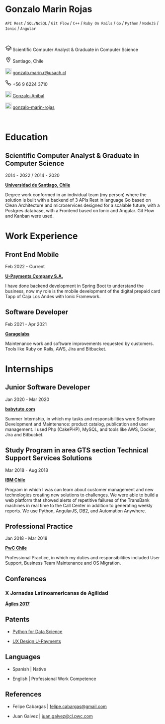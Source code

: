
# Gonzalo Marin Rojas

`API Rest` / `SQL/NoSQL` / `Git Flow` / `C++` / `Ruby On Rails` / `Go` / `Python` / `NodeJS` / `Ionic` / `Angular`

<br>

<img src="school-outline.svg" width="20" height="20" /> Scientific Computer Analyst & Graduate in Computer Science

<img src="location-outline.svg" width="20" height="20" /> Santiago, Chile
 
<img src="https://www.svgrepo.com/show/32285/email.svg" width="20" height="20" /> gonzalo.marin.r@usach.cl

<img src="call-outline.svg" width="20" height="20" /> +56 9 6224 3710

<img src="https://www.svgrepo.com/show/341847/github.svg" width="20" height="20" /> [Gonzalo-Anibal](https://github.com/Gonzalo-Anibal)


<img src="https://www.svgrepo.com/show/157006/linkedin.svg" width="20" height="20" /> [gonzalo-marin-rojas](https://linkedin.com/in/gonzalo-marin-rojas)

<br>

# Education

## Scientific Computer Analyst & Graduate in Computer Science

2014 - 2022 / 2014 - 2020

[**Universidad de Santiago, Chile**](https://usach.cl/)

Degree work conformed in an individual team (my person) where the solution is built with a backend of 3 APIs Rest in language Go based on Clean Architecture and microservices designed for a scalable future, with a Postgres database, with a Frontend based on Ionic and Angular. Git Flow and Kanban were used.

# Work Experience

## Front End Mobile

Feb 2022 - Current

[**U-Payments Company S.A.**](http://u-payments.com/)

I have done backend development in Spring Boot to understand the business, now my role is the mobile development of the digital prepaid card Tapp of Caja Los Andes with Ionic Framework.

## Software Developer

Feb 2021 - Apr 2021

[**Garagelabs**](https://www.garagelabs.cl/)

Maintenance work and software improvements requested by customers. Tools like Ruby on Rails, AWS, Jira and Bitbucket.

# Internships

## Junior Software Developer

Jan 2020 - Mar 2020

[**babytuto.com**](https://www.babytuto.com/)

Summer Internship, in which my tasks and responsibilities were Software Development and Maintenance: product catalog, publication and user management. I used Php (CakePHP), MySQL, and tools like AWS, Docker, Jira and Bitbucket.

## Study Program in area GTS section Technical Support Services Solutions

Mar 2018 - Aug 2018

[**IBM Chile**](https://www.ibm.com/cl-es)

Program in which I was can learn about customer management and new technologies creating new solutions to challenges. We were able to build a web platform that showed alerts of repetitive failures of the TransBank machines in real time to the Call Center in addition to generating weekly reports. We use Python, AngularJS, DB2, and Automation Anywhere.

## Professional Practice

Jan 2018 - Mar 2018

[**PwC Chile**](https://www.pwc.com/cl/es)

Professional Practice, in which my duties and responsibilities included User Support, Business Team Maintenance and OS Migration.

## Conferences

### X Jornadas Latinoamericanas de Agilidad

[**Ágiles 2017**](http://agiles2017.agiles.org/)

## Patents

- [Python for Data Science](credly.com/badges/27afd01a-b6d9-46e7-9bd0-b75bd4114bbc/linked_in_profile)

- [UX Design U-Payments](credly.com/badges/654ba7d3-c2e9-4dba-8ac1-3a0730611eca?source=linked_in_profile)

## Languages

- Spanish | Native

- English | Professional Work Competence

## References

- Felipe Cabargas | felipe.cabargas@gmail.com 

- Juan Galvez | juan.galvez@cl.pwc.com
